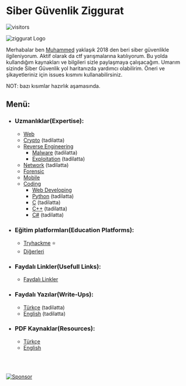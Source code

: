 # Siber Güvenlik Ziggurat
 ![visitors](https://visitor-badge.laobi.icu/badge?page_id=mel4mi.siber-guvenlik-ziggurat)
 <p></p>
<img alt="ziggurat Logo" src="https://github.com/mel4mi/siber-guvenlik-ziggurat/blob/main/Depo/resimler/ziggurat-preview.png" />

Merhabalar ben [Muhammed](https://www.linkedin.com/in/muhammed-uzuner/) yaklaşık 2018 den beri siber güvenlikle ilgileniyorum. Aktif olarak da ctf yarışmalarına katılıyorum. Bu yolda kullandığım kaynakları ve bilgileri sizle paylaşmaya çalışacağım. Umarım sizinde Siber Güvenlik yol haritanızda yardımcı olabilirim. Öneri ve şikayetleriniz için issues kısmını kullanabilirsiniz.

NOT: bazı kısımlar hazırlık aşamasında.


## Menü:
  * ### Uzmanlıklar(Expertise):
     * [ Web](/Depo/uzmanlıklar/Web/README.md)
     * [ Crypto](/Depo/uzmanlıklar/Crypto/README.md) (tadilatta)
     * [ Reverse Engineering](/Depo/uzmanlıklar/Reverse_Engineering/README.md) 
       * [Malware](/Depo/uzmanlıklar/Reverse_Engineering/Malware) (tadilatta)
       * [Exploitation](/Depo/uzmanlıklar/Reverse_Engineering/Exploitation) (tadilatta)
     * [ Network](/Depo/uzmanlıklar/Network/README.md) (tadilatta)
     * [ Forensic](/Depo/uzmanlıklar/Forensic/README.md)
     * [ Mobile ](/Depo/uzmanlıklar/Mobile/README.md) 
     * [ Coding](/Depo/uzmanlıklar/Coding/README.md) 
       * [ Web Developing](/Depo/uzmanlıklar/Coding/Web/README.md)
       * [Python](/Depo/uzmanlıklar/Coding/Python/README.md) (tadilatta)
       * [C](/Depo/uzmanlıklar/Coding/C/README.md) (tadilatta)
       * [C++](/Depo/uzmanlıklar/Coding/C++/README.md) (tadilatta)
       * [C#](/Depo/uzmanlıklar/C%23/README.md) (tadilatta)
     
  * ### Eğitim platformları(Education Platforms):
     * [ Tryhackme](https://www.tryhackme.com) :star:
     * [ Diğerleri](/Depo/eğitim_platformları/README.md)   
  * ### Faydalı Linkler(Usefull Links):
     * [Faydalı Linkler](/Depo/faydali_linkler/README.md)
  * ###  Faydalı Yazılar(Write-Ups):
     * [Türkçe](/Depo/faydalı_yazılar/Türkçe/README.md) (tadilatta)
     * [English](/Depo/faydalı_yazılar/English/README.md) (tadilatta)
  * ### PDF Kaynaklar(Resources):
     * [Türkçe](/Depo/kaynaklar/turkce/README.md) 
     * [English](Depo/kaynaklar/english/README.md) 


<br>
<br>

[![Sponsor](https://img.shields.io/badge/Sponsor-mel4mi-black?logo=GitHubSponsors&style=for-the-badge)](https://github.com/sponsors/mel4mi?frequency=recurring&sponsor=mel4mi)



<!--
## Menü:

* [<img width="18" src="https://static-00.iconduck.com/assets.00/link-chain-icon-256x256-t8asdmp4.png" alt="link" border="0"> Faydalı Linkler](/faydalı-linkler)

* [<img width="18" src="https://static-00.iconduck.com/assets.00/link-chain-icon-256x256-t8asdmp4.png" alt="link" border="0"> Eğitim platformları](/egitim_platformlari)

* [<img width="18" src="https://static-00.iconduck.com/assets.00/link-chain-icon-256x256-t8asdmp4.png" alt="link" border="0"> Faydalı Yazılar](/faydalı-linkler)

* [<img width="18" src="https://static-00.iconduck.com/assets.00/link-chain-icon-256x256-t8asdmp4.png" alt="link" border="0"> PDF Kaynaklar](/kaynaklar)
-->
